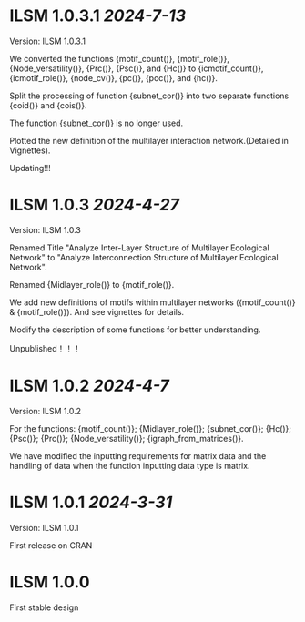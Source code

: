# ILSM 1.0.3.1 *2024-7-13*

Version: ILSM 1.0.3.1

We converted the functions {motif_count()}, {motif_role()}, {Node_versatility()}, {Prc()}, {Psc()}, and {Hc()} to {icmotif_count()}, {icmotif_role()}, {node_cv()}, {pc()}, {poc()}, and {hc()}.

Split the processing of function {subnet_cor()} into two separate functions {coid()} and {cois()}.

The function {subnet_cor()} is no longer used.

Plotted the new definition of the multilayer interaction network.(Detailed in Vignettes).

Updating!!!

# ILSM 1.0.3 *2024-4-27*

Version: ILSM 1.0.3

Renamed Title "Analyze Inter-Layer Structure of Multilayer Ecological Network" to "Analyze Interconnection Structure of Multilayer Ecological Network".

Renamed {Midlayer_role()} to {motif_role()}.

We add new definitions of motifs within multilayer networks ({motif_count()} & {motif_role()}). And see vignettes for details.

Modify the description of some functions for better understanding.

Unpublished！！！

# ILSM 1.0.2 *2024-4-7*

Version: ILSM 1.0.2

For the functions: {motif_count()}; {Midlayer_role()}; {subnet_cor()}; {Hc()}; {Psc()}; {Prc()}; {Node_versatility()}; {igraph_from_matrices()}.

We have modified the inputting requirements for matrix data and the handling of data when the function inputting data type is matrix.

# ILSM 1.0.1 *2024-3-31*

Version: ILSM 1.0.1

First release on CRAN

# ILSM 1.0.0

First stable design

